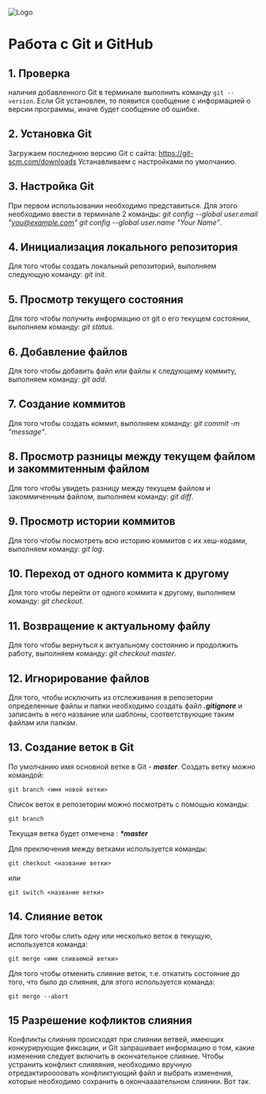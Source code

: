 ![Logo](git.png)
# **Работа с Git и GitHub**

## 1. Проверка 
наличия добавленного Git
 в терминале выполнить команду `git --version`.
 Если Git  установлен, то появится сообщение с информацией о версии программы, иначе будет сообщение об ошибке.

 ## 2. Установка Git
 Загружаем последнюю версию Git c сайта: https://git-scm.com/downloads
 Устанавливаем с настройками по умолчанию.

 ## 3. Настройка Git
  При первом использовании необходимо представиться.
  Для этого необходимо ввести в терминале 2 команды: 
  *git config --global user.email "you@example.com"*
  *git config --global user.name "Your Name"*.


## 4. Инициализация локального репозитория
Для того чтобы создать локальный репозиторий, выполняем следующую команду: *git init*.


  ## 5. Просмотр текущего состояния
  Для того чтобы получить информацию от git о его текущем состоянии, выполняем команду: *git status*.

  ## 6. Добавление файлов
  Для того чтобы добавить файл или файлы к следующему коммиту, выполняем команду: *git add*.

  ## 7. Создание коммитов
  Для того чтобы создать коммит, выполняем команду: *git commit -m "message"*.

  ## 8. Просмотр разницы между текущем файлом и закоммитенным файлом
  Для того чтобы увидеть разницу между текущем файлом и закоммиченным файлом, выполняем команду: *git diff*.

  ## 9. Просмотр истории коммитов
  Для того чтобы посмотреть всю историю коммитов с их хеш-кодами, выполняем команду: *git log*.
  
  ## 10. Переход от одного коммита к другому
  Для того чтобы перейти от одного коммита к другому, выполняем команду: *git checkout*.

  ## 11. Возвращение к актуальному файлу
  Для того чтобы вернуться к актуальному состоянию и продолжить работу, выполняем команду: *git checkout master*.

  ## 12. Игнорирование файлов
  Для того, чтобы исключить из отслеживания в репозетории определенные файлы и папки необходимо создать файл ***.gitignore*** и записанть в него название или шаблоны, соответствующие таким файлам или папкам.
   
  ## 13. Создание веток в Git
  По умолчанию имя основной ветке в Git - ***master***. 
  Создать ветку можно командой:
  ```
  git branch <имя новой ветки>
  ```
  Список веток в репозетории можно посмотреть с помощью команды:
   ```
   git branch
   ```
   Текущая ветка будет отмечена *: **\*master***

   Для преключения между ветками используется команды:
  ```
  git checkout <название ветки>
  ```
  или
  ```
  git switch <название ветки>
  ```
  
## 14. Слияние веток
Для того чтобы слить одну или несколько веток в текущую, используется команда:
```
git merge <имя сливаемой ветки>
```
Для того чтобы отменить слияние веток, т.е. откатить состояние до того, что было до слияния, для этого используется команда:
```
git merge --abort
```
  ## 15 Разрешение кофликтов слияния
  Конфликты слияния происходят при слиянии ветвей, имеющих конкурирующие фиксации, и Git запрашивает информацию о том, какие изменения следует включить в окончательное слияние.
  Чтобы устранить конфликт слияяяния, необходимо вручную отредактироооовать конфликтующий файл и выбрать изменения, которые необходимо сохранить в окончаааательном слиянии. Вот так.